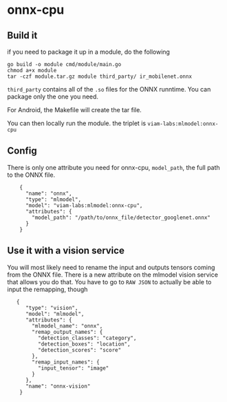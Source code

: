 # onnx-cpu

## Build it

if you need to package it up in a module, do the following

```
go build -o module cmd/module/main.go
chmod a+x module
tar -czf module.tar.gz module third_party/ ir_mobilenet.onnx
```

`third_party` contains all of the `.so` files for the ONNX runntime. You can package only the one you need.

For Android, the Makefile will create the tar file.

You can then locally run the module. the triplet is `viam-labs:mlmodel:onnx-cpu`

## Config

There is only one attribute you need for onnx-cpu, `model_path`, the full path to the ONNX file.

```
    {
      "name": "onnx",
      "type": "mlmodel",
      "model": "viam-labs:mlmodel:onnx-cpu",
      "attributes": {
        "model_path": "/path/to/onnx_file/detector_googlenet.onnx"
      }
    }
```

## Use it with a vision service

You will most likely need to rename the input and outputs tensors coming from the ONNX file. There is a new attribute on the mlmodel vision service that allows you do that. You have to go to `RAW JSON` to actually be able to input the remapping, though

```
   {
      "type": "vision",
      "model": "mlmodel",
      "attributes": {
        "mlmodel_name": "onnx",
        "remap_output_names": {
          "detection_classes": "category",
          "detection_boxes": "location",
          "detection_scores": "score"
        },
        "remap_input_names": {
          "input_tensor": "image"
        }
      },
      "name": "onnx-vision"
    }
```
